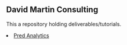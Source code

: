## David Martin Consulting

This a repository holding deliverables/tutorials.

<li><a href="/pred_analytics.pdf?raw=true">Pred Analytics</a></li> 
